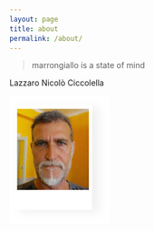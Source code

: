 ```yaml
---
layout: page
title: about
permalink: /about/
---
```

> marrongiallo is a state of mind

Lazzaro Nicolò Ciccolella

![](about/laz.png)
